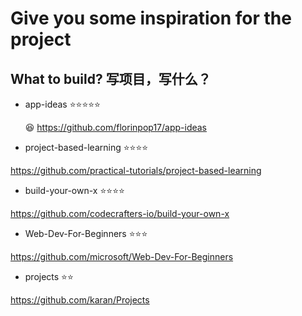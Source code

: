 # Give you some inspiration for the project

## What to build? 写项目，写什么？

+ app-ideas ⭐⭐⭐⭐⭐

   :laughing: https://github.com/florinpop17/app-ideas

+ project-based-learning ⭐⭐⭐⭐

https://github.com/practical-tutorials/project-based-learning

+ build-your-own-x ⭐⭐⭐⭐

https://github.com/codecrafters-io/build-your-own-x

+ Web-Dev-For-Beginners ⭐⭐⭐

https://github.com/microsoft/Web-Dev-For-Beginners

+ projects ⭐⭐

https://github.com/karan/Projects

​
